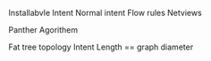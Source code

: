 
Installabvle Intent
Normal intent
Flow rules
Netviews

Panther Agorithem


Fat tree topology
Intent 
	Length == graph diameter